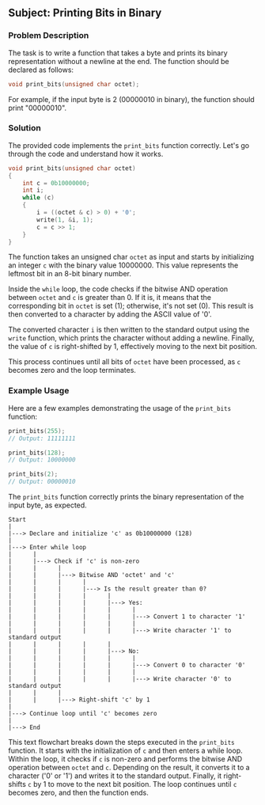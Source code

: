 ## Subject: Printing Bits in Binary

### Problem Description

The task is to write a function that takes a byte and prints its binary representation without a newline at the end. The function should be declared as follows:

```c
void print_bits(unsigned char octet);
```

For example, if the input byte is 2 (00000010 in binary), the function should print "00000010".

### Solution

The provided code implements the `print_bits` function correctly. Let's go through the code and understand how it works.

```c
void print_bits(unsigned char octet)
{
    int c = 0b10000000;
    int i;
    while (c)
    {
        i = ((octet & c) > 0) + '0';
        write(1, &i, 1);
        c = c >> 1;
    }
}
```

The function takes an unsigned char `octet` as input and starts by initializing an integer `c` with the binary value 10000000. This value represents the leftmost bit in an 8-bit binary number. 

Inside the `while` loop, the code checks if the bitwise AND operation between `octet` and `c` is greater than 0. If it is, it means that the corresponding bit in `octet` is set (1); otherwise, it's not set (0). This result is then converted to a character by adding the ASCII value of '0'. 

The converted character `i` is then written to the standard output using the `write` function, which prints the character without adding a newline. Finally, the value of `c` is right-shifted by 1, effectively moving to the next bit position.

This process continues until all bits of `octet` have been processed, as `c` becomes zero and the loop terminates.

### Example Usage

Here are a few examples demonstrating the usage of the `print_bits` function:

```c
print_bits(255);
// Output: 11111111

print_bits(128);
// Output: 10000000

print_bits(2);
// Output: 00000010
```

The `print_bits` function correctly prints the binary representation of the input byte, as expected.



```
Start
|
|---> Declare and initialize 'c' as 0b10000000 (128)
|
|---> Enter while loop
|      |
|      |---> Check if 'c' is non-zero
|      |      |
|      |      |---> Bitwise AND 'octet' and 'c'
|      |      |      |
|      |      |      |---> Is the result greater than 0?
|      |      |      |      |
|      |      |      |      |---> Yes:
|      |      |      |      |      |
|      |      |      |      |      |---> Convert 1 to character '1'
|      |      |      |      |      |
|      |      |      |      |      |---> Write character '1' to standard output
|      |      |      |      |
|      |      |      |      |---> No:
|      |      |      |      |      |
|      |      |      |      |      |---> Convert 0 to character '0'
|      |      |      |      |      |
|      |      |      |      |      |---> Write character '0' to standard output
|      |      |
|      |      |---> Right-shift 'c' by 1
|
|---> Continue loop until 'c' becomes zero
|
|---> End
```

This text flowchart breaks down the steps executed in the `print_bits` function. It starts with the initialization of `c` and then enters a while loop. Within the loop, it checks if `c` is non-zero and performs the bitwise AND operation between `octet` and `c`. Depending on the result, it converts it to a character ('0' or '1') and writes it to the standard output. Finally, it right-shifts `c` by 1 to move to the next bit position. The loop continues until `c` becomes zero, and then the function ends.
